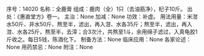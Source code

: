 序号：14020
名称：全鹿膏
组成：鹿肉（全）1只（去油筋净），杞子10斤。
出处：《惠直堂方》卷一。
主治：None
加减：None
功效：补虚。
用法用量：米泔水50斤、井水50斤、熬至半，滤出，再入泔、水各35斤；熬至半，滤出，再入泔、水各25斤，熬至半，去滓；合3次汁，共熬至1斗，余用绵子滤过，入真龟胶1斤收之。每日5钱，陈酒化下。
制备方法：None
临床应用：None
各家论述：None
用药禁忌：None
附注：None
